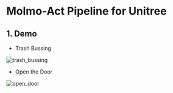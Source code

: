 # Molmo-Act Pipeline for Unitree

## 1. Demo

- Trash Bussing

![trash_bussing](.\images\trash_bussing.gif)

- Open the Door

![open_door](.\images\open_door.gif)

